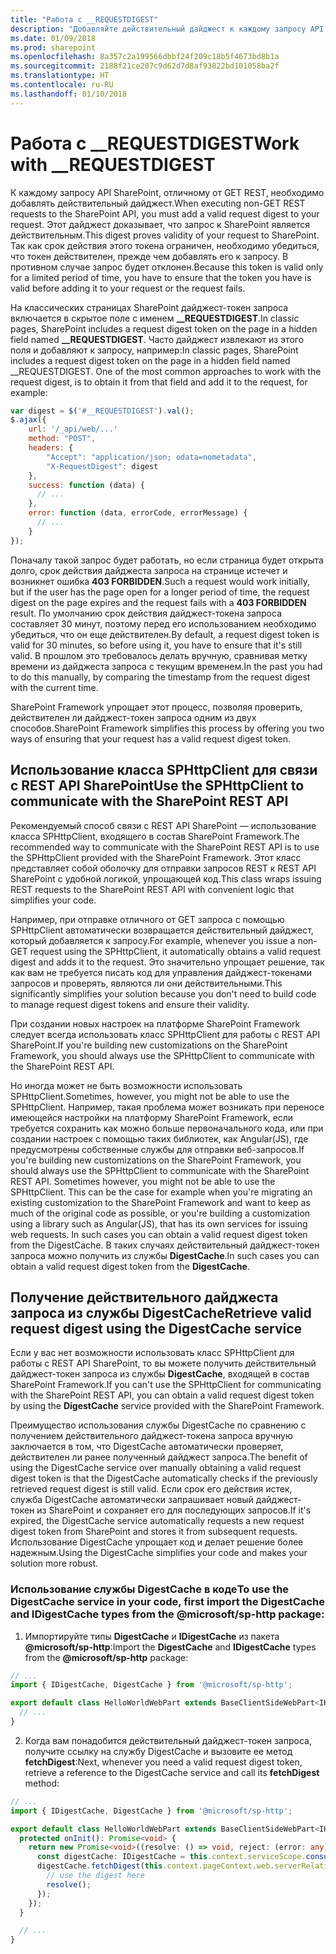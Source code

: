 ```yaml
---
title: "Работа с __REQUESTDIGEST"
description: "Добавляйте действительный дайджест к каждому запросу API SharePoint, отличному от GET REST."
ms.date: 01/09/2018
ms.prod: sharepoint
ms.openlocfilehash: 8a357c2a199566dbbf24f209c18b5f4673bd8b1a
ms.sourcegitcommit: 2188f21ce207c9d62d7d8af93822bd101058ba2f
ms.translationtype: HT
ms.contentlocale: ru-RU
ms.lasthandoff: 01/10/2018
---
```

# <a name="work-with-requestdigest"></a><span data-ttu-id="001d8-103">Работа с __REQUESTDIGEST</span><span class="sxs-lookup"><span data-stu-id="001d8-103">Work with __REQUESTDIGEST</span></span>

<span data-ttu-id="001d8-104">К каждому запросу API SharePoint, отличному от GET REST, необходимо добавлять действительный дайджест.</span><span class="sxs-lookup"><span data-stu-id="001d8-104">When executing non-GET REST requests to the SharePoint API, you must add a valid request digest to your request.</span></span> <span data-ttu-id="001d8-105">Этот дайджест доказывает, что запрос к SharePoint является действительным.</span><span class="sxs-lookup"><span data-stu-id="001d8-105">This digest proves validity of your request to SharePoint.</span></span> <span data-ttu-id="001d8-106">Так как срок действия этого токена ограничен, необходимо убедиться, что токен действителен, прежде чем добавлять его к запросу. В противном случае запрос будет отклонен.</span><span class="sxs-lookup"><span data-stu-id="001d8-106">Because this token is valid only for a limited period of time, you have to ensure that the token you have is valid before adding it to your request or the request fails.</span></span> 

<span data-ttu-id="001d8-107">На классических страницах SharePoint дайджест-токен запроса включается в скрытое поле с именем **__REQUESTDIGEST**.</span><span class="sxs-lookup"><span data-stu-id="001d8-107">In classic pages, SharePoint includes a request digest token on the page in a hidden field named **__REQUESTDIGEST**.</span></span> <span data-ttu-id="001d8-108">Часто дайджест извлекают из этого поля и добавляют к запросу, например:</span><span class="sxs-lookup"><span data-stu-id="001d8-108">In classic pages, SharePoint includes a request digest token on the page in a hidden field named __REQUESTDIGEST. One of the most common approaches to work with the request digest, is to obtain it from that field and add it to the request, for example:</span></span>

```js
var digest = $('#__REQUESTDIGEST').val();
$.ajax({
    url: '/_api/web/...'
    method: "POST",
    headers: {
        "Accept": "application/json; odata=nometadata",
        "X-RequestDigest": digest
    },
    success: function (data) {
      // ...
    },
    error: function (data, errorCode, errorMessage) {
      // ...
    }
});
```

<span data-ttu-id="001d8-109">Поначалу такой запрос будет работать, но если страница будет открыта долго, срок действия дайджеста запроса на странице истечет и возникнет ошибка **403 FORBIDDEN**.</span><span class="sxs-lookup"><span data-stu-id="001d8-109">Such a request would work initially, but if the user has the page open for a longer period of time, the request digest on the page expires and the request fails with a **403 FORBIDDEN** result.</span></span> <span data-ttu-id="001d8-110">По умолчанию срок действия дайджест-токена запроса составляет 30 минут, поэтому перед его использованием необходимо убедиться, что он еще действителен.</span><span class="sxs-lookup"><span data-stu-id="001d8-110">By default, a request digest token is valid for 30 minutes, so before using it, you have to ensure that it's still valid.</span></span> <span data-ttu-id="001d8-111">В прошлом это требовалось делать вручную, сравнивая метку времени из дайджеста запроса с текущим временем.</span><span class="sxs-lookup"><span data-stu-id="001d8-111">In the past you had to do this manually, by comparing the timestamp from the request digest with the current time.</span></span> 

<span data-ttu-id="001d8-112">SharePoint Framework упрощает этот процесс, позволяя проверить, действителен ли дайджест-токен запроса одним из двух способов.</span><span class="sxs-lookup"><span data-stu-id="001d8-112">SharePoint Framework simplifies this process by offering you two ways of ensuring that your request has a valid request digest token.</span></span>

## <a name="use-the-sphttpclient-to-communicate-with-the-sharepoint-rest-api"></a><span data-ttu-id="001d8-113">Использование класса SPHttpClient для связи с REST API SharePoint</span><span class="sxs-lookup"><span data-stu-id="001d8-113">Use the SPHttpClient to communicate with the SharePoint REST API</span></span>

<span data-ttu-id="001d8-114">Рекомендуемый способ связи с REST API SharePoint — использование класса SPHttpClient, входящего в состав SharePoint Framework.</span><span class="sxs-lookup"><span data-stu-id="001d8-114">The recommended way to communicate with the SharePoint REST API is to use the SPHttpClient provided with the SharePoint Framework.</span></span> <span data-ttu-id="001d8-115">Этот класс представляет собой оболочку для отправки запросов REST к REST API SharePoint с удобной логикой, упрощающей код.</span><span class="sxs-lookup"><span data-stu-id="001d8-115">This class wraps issuing REST requests to the SharePoint REST API with convenient logic that simplifies your code.</span></span> 

<span data-ttu-id="001d8-116">Например, при отправке отличного от GET запроса с помощью SPHttpClient автоматически возвращается действительный дайджест, который добавляется к запросу.</span><span class="sxs-lookup"><span data-stu-id="001d8-116">For example, whenever you issue a non-GET request using the SPHttpClient, it automatically obtains a valid request digest and adds it to the request.</span></span> <span data-ttu-id="001d8-117">Это значительно упрощает решение, так как вам не требуется писать код для управления дайджест-токенами запросов и проверять, являются ли они действительными.</span><span class="sxs-lookup"><span data-stu-id="001d8-117">This significantly simplifies your solution because you don't need to build code to manage request digest tokens and ensure their validity.</span></span>

<span data-ttu-id="001d8-118">При создании новых настроек на платформе SharePoint Framework следует всегда использовать класс SPHttpClient для работы с REST API SharePoint.</span><span class="sxs-lookup"><span data-stu-id="001d8-118">If you're building new customizations on the SharePoint Framework, you should always use the SPHttpClient to communicate with the SharePoint REST API.</span></span> 

<span data-ttu-id="001d8-119">Но иногда может не быть возможности использовать SPHttpClient.</span><span class="sxs-lookup"><span data-stu-id="001d8-119">Sometimes, however, you might not be able to use the SPHttpClient.</span></span> <span data-ttu-id="001d8-120">Например, такая проблема может возникать при переносе имеющейся настройки на платформу SharePoint Framework, если требуется сохранить как можно больше первоначального кода, или при создании настроек с помощью таких библиотек, как Angular(JS), где предусмотрены собственные службы для отправки веб-запросов.</span><span class="sxs-lookup"><span data-stu-id="001d8-120">If you're building new customizations on the SharePoint Framework, you should always use the SPHttpClient to communicate with the SharePoint REST API. Sometimes however, you might not be able to use the SPHttpClient. This can be the case for example when you're migrating an existing customization to the SharePoint Framework and want to keep as much of the original code as possible, or you're building a customization using a library such as Angular(JS), that has its own services for issuing web requests. In such cases you can obtain a valid request digest token from the DigestCache.</span></span> <span data-ttu-id="001d8-121">В таких случаях действительный дайджест-токен запроса можно получить из службы **DigestCache**.</span><span class="sxs-lookup"><span data-stu-id="001d8-121">In such cases you can obtain a valid request digest token from the **DigestCache**.</span></span>

## <a name="retrieve-a-valid-request-digest-by-using-the-digestcache-service"></a><span data-ttu-id="001d8-122">Получение действительного дайджеста запроса из службы DigestCache</span><span class="sxs-lookup"><span data-stu-id="001d8-122">Retrieve valid request digest using the DigestCache service</span></span>

<span data-ttu-id="001d8-123">Если у вас нет возможности использовать класс SPHttpClient для работы с REST API SharePoint, то вы можете получить действительный дайджест-токен запроса из службы **DigestCache**, входящей в состав SharePoint Framework.</span><span class="sxs-lookup"><span data-stu-id="001d8-123">If you can't use the SPHttpClient for communicating with the SharePoint REST API, you can obtain a valid request digest token by using the **DigestCache** service provided with the SharePoint Framework.</span></span> 

<span data-ttu-id="001d8-124">Преимущество использования службы DigestCache по сравнению с получением действительного дайджест-токена запроса вручную заключается в том, что DigestCache автоматически проверяет, действителен ли ранее полученный дайджест запроса.</span><span class="sxs-lookup"><span data-stu-id="001d8-124">The benefit of using the DigestCache service over manually obtaining a valid request digest token is that the DigestCache automatically checks if the previously retrieved request digest is still valid.</span></span> <span data-ttu-id="001d8-125">Если срок его действия истек, служба DigestCache автоматически запрашивает новый дайджест-токен из SharePoint и сохраняет его для последующих запросов.</span><span class="sxs-lookup"><span data-stu-id="001d8-125">If it's expired, the DigestCache service automatically requests a new request digest token from SharePoint and stores it from subsequent requests.</span></span> <span data-ttu-id="001d8-126">Использование DigestCache упрощает код и делает решение более надежным.</span><span class="sxs-lookup"><span data-stu-id="001d8-126">Using the DigestCache simplifies your code and makes your solution more robust.</span></span>

### <a name="to-use-the-digestcache-service-in-your-code"></a><span data-ttu-id="001d8-127">Использование службы DigestCache в коде</span><span class="sxs-lookup"><span data-stu-id="001d8-127">To use the DigestCache service in your code, first import the DigestCache and IDigestCache types from the @microsoft/sp-http package:</span></span>

1. <span data-ttu-id="001d8-128">Импортируйте типы **DigestCache** и **IDigestCache** из пакета **@microsoft/sp-http**:</span><span class="sxs-lookup"><span data-stu-id="001d8-128">Import the **DigestCache** and **IDigestCache** types from the **@microsoft/sp-http** package:</span></span>

  ```ts
  // ...
  import { IDigestCache, DigestCache } from '@microsoft/sp-http';

  export default class HelloWorldWebPart extends BaseClientSideWebPart<IHelloWorldWebPartProps> {
    // ...
  }
  ```

2. <span data-ttu-id="001d8-129">Когда вам понадобится действительный дайджест-токен запроса, получите ссылку на службу DigestCache и вызовите ее метод **fetchDigest**:</span><span class="sxs-lookup"><span data-stu-id="001d8-129">Next, whenever you need a valid request digest token, retrieve a reference to the DigestCache service and call its **fetchDigest** method:</span></span>

  ```ts
  // ...
  import { IDigestCache, DigestCache } from '@microsoft/sp-http';

  export default class HelloWorldWebPart extends BaseClientSideWebPart<IHelloWorldWebPartProps> {
    protected onInit(): Promise<void> {
      return new Promise<void>((resolve: () => void, reject: (error: any) => void): void => {
        const digestCache: IDigestCache = this.context.serviceScope.consume(DigestCache.serviceKey);
        digestCache.fetchDigest(this.context.pageContext.web.serverRelativeUrl).then((digest: string): void => {
          // use the digest here
          resolve();
        });
      });
    }

    // ...
  }
  ```
